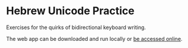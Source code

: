 Hebrew Unicode Practice
=======================

Exercises for the quirks of bidirectional keyboard writing.

The web app can be downloaded and run locally or [be accessed online](http://waldeinburg.dk/sites/HebrewUnicodePractice/).

